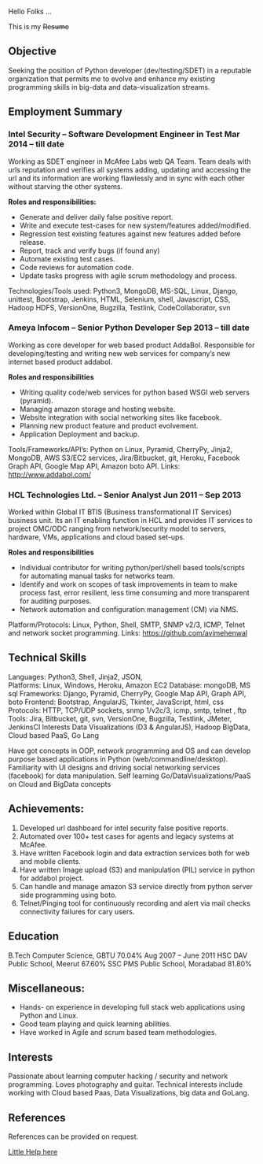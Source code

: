 Hello Folks ...

This is my ~~Resume~~


Objective
------------
Seeking the position of Python developer (dev/testing/SDET) in a reputable organization that permits me to evolve and enhance my existing programming skills in big-data and data-visualization streams.


Employment Summary
--------------------------
### Intel Security – Software Development Engineer in Test          Mar 2014 – till date
Working as SDET engineer in McAfee Labs web QA Team. Team deals with urls reputation and verifies all systems adding, updating and accessing the url and its information are working flawlessly and in sync with each other without starving the other systems.

**Roles and responsibilities:**

* Generate and deliver daily false positive report.
* Write and execute test-cases for new system/features added/modified.
* Regression test existing features against new features added before release.
* Report, track and verify bugs (if found any)
* Automate existing test cases.
* Code reviews for automation code.
* Update tasks progress with agile scrum methodology and process.

Technologies/Tools used: Python3, MongoDB, MS-SQL, Linux, Django, unittest, Bootstrap, Jenkins, HTML, Selenium, shell, Javascript, CSS, Hadoop HDFS, VersionOne, Bugzilla, Testlink, CodeCollaborator, svn

### Ameya Infocom – Senior Python Developer           Sep 2013 – till date
Working as core developer for web based product AddaBol. Responsible for developing/testing and writing new web services for company’s new internet based product addabol. 

**Roles and responsibilities**

* Writing quality code/web services for python based WSGI web servers (pyramid).
* Managing amazon storage and hosting website.
* Website integration with social networking sites like facebook.
* Planning new product feature and product evolvement.
* Application Deployment and backup.

Tools/Frameworks/API’s: Python on Linux, Pyramid, CherryPy, Jinja2, MongoDB, AWS S3/EC2 services, Jira/Bitbucket, git, Heroku, Facebook Graph API, Google Map API, Amazon boto API.
Links: http://www.addabol.com/

### HCL Technologies Ltd. – Senior Analyst          Jun 2011 – Sep 2013
Worked within Global IT BTIS (Business transformational IT Services) business unit. Its an IT enabling function in HCL and provides IT services to project OMC/ODC ranging from network/security model to servers, hardware, VMs, applications and cloud based set-ups.

**Roles and responsibilities**

* Individual contributor for writing python/perl/shell based tools/scripts for automating manual tasks for networks team.
* Identify and work on scopes of task improvements in team to make process fast, error resilient, less time consuming and more transparent for auditing purposes.
* Network automation and configuration management (CM) via NMS.

Platform/Protocols: Linux, Python, Shell, SMTP, SNMP v2/3, ICMP, Telnet and network socket programming.
Links: https://github.com/avimehenwal


Technical Skills
----------------------
Languages:	 Python3, Shell, Jinja2, JSON,  
Platforms:	 Linux, Windows, Heroku, Amazon EC2
Database:	 mongoDB, MS sql
Frameworks: 	 Django, Pyramid, CherryPy, Google Map API, Graph API, boto
Frontend:	 Bootstrap, AngularJS, Tkinter, JavaScript, html, css
Protocols:	 HTTP, TCP/UDP sockets, snmp 1/v2c/3, icmp, smtp, telnet , ftp
Tools:		Jira, Bitbucket, git, svn, VersionOne, Bugzilla, Testlink, JMeter, JenkinsCI
Interests	Data Visualizations (D3 & AngularJS), Hadoop BIgData, Cloud based PaaS, Go Lang

Have got concepts in OOP, network programming and OS and can develop purpose based applications in Python (web/commandline/desktop). Familiarity with UI designs and driving social networking services (facebook) for data manipulation. Self learning Go/DataVisualizations/PaaS on Cloud and BigData concepts


Achievements:
-----------------------
1. Developed url dashboard for intel security false positive reports.
2. Automated over 100+ test cases for agents and legacy systems at McAfee.
3. Have written Facebook login and data extraction services both for web and mobile clients.
4. Have written Image upload (S3) and manipulation (PIL) service in python for addabol project. 
5. Can handle and manage amazon S3 service directly from python server side programming using boto.
6. Telnet/Pinging tool for continuously recording and alert via mail checks connectivity failures for cary users.


Education
-------------------
B.Tech 	 	Computer Science, GBTU 		70.04%				Aug 2007 – June 2011
HSC	 	DAV Public School, Meerut		67.60%
SSC		PMS Public School, Moradabad		81.80%


Miscellaneous:
-------------------------
* Hands- on experience in developing full stack web applications using Python and Linux.
* Good team playing and quick learning abilities.
* Have worked in Agile and scrum based team methodologies.


Interests
------------------------
Passionate about learning computer hacking / security and network programming. Loves photography and guitar. Technical interests include working with Cloud based Paas, Data Visualizations, big data and GoLang.


References
------------------------
References can be provided on request.

[Little Help here](http://www.crypti.cc/cv/)